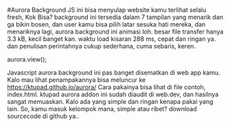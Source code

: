 #Aurora Background JS ini bisa menyulap website kamu terlihat selalu fresh, 
Kok Bisa? background ini tersedia dalam 7 tampilan yang menarik dan ga bikin bosen, dan user kamu bisa pilih latar sesuka hati mereka,
dan menariknya lagi, aurora background ini animasi loh.
besar file transfer hanya 3.3 kB, kecil banget kan.
waktu load kisaran 288 ms, cepat dan ringan ya.
dan penulisan perintahnya cukup sederhana, cuma sebaris, keren.

aurora.view();

Javascript aurora background ini pas banget disematkan di web app kamu.
Kalo mau lihat penampakannya bisa meluncur ke https://ktupad.github.io/aurora/
Cara pakainya bisa lihat di file contoh, index.html.
ktupad aurora addon ini sudah diaudit di web.dev, dan hasilnya sangat memuaskan.
Kalo ada yang simple dan ringan kenapa pakai yang lain.
So, kamu masuk kelompok mana, simple atau ribet?
download sourcecode di github ya..
